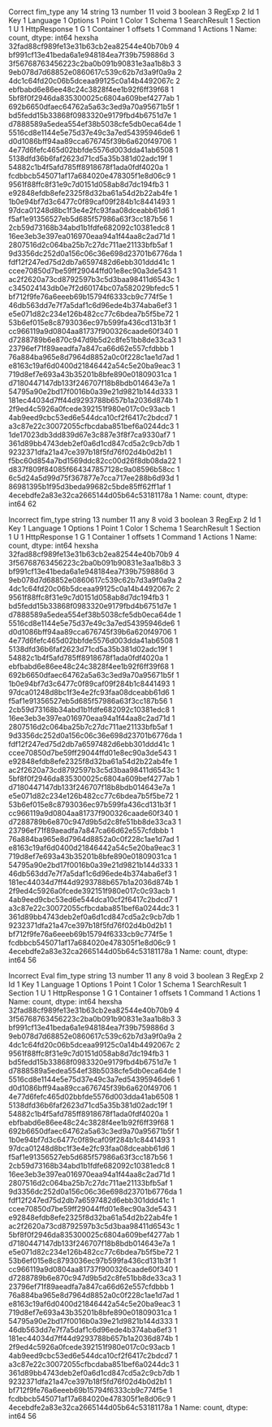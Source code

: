 Correct
fim_type
any             14
string          13
number          11
void             3
boolean          3
RegExp           2
Id               1
Key              1
Language         1
Options          1
Point            1
Color            1
Schema           1
SearchResult     1
Section          1
U                1
HttpResponse     1
G                1
Container        1
offsets          1
Command          1
Actions          1
Name: count, dtype: int64
hexsha
32fad88cf989fe13e31b63cb2ea82544e40b70b9    4
bf991cf13e41beda6a1e948184ea7f39b759886d    3
3f56768763456223c2ba0b091b90831e3aa1b8b3    3
9eb078d7d68852e0860617c539c62b7d3a9f0a9a    2
4dc1c64fd20c06b5dceaa99125c0a14b4492067c    2
ebfbabd6e86ee48c24c3828f4ee1b92f6ff39f68    1
5bf8f0f2946da835300025c6804a609bef4277ab    1
692b6650dfaec64762a5a63c3ed9a70a95671b5f    1
bd5fedd15b33868f0983320e9179fbd4b6751d7e    1
d7888589a5edea554ef38b5038cfe5db0eca64de    1
5516cd8e1144e5e75d37e49c3a7ed54395946de6    1
d0d1086bff94aa89cca676745f39b6a620f49706    1
4e77d6fefc465d02bbfde5576d003dda41ab6508    1
5138dfd36b6faf2623d71cd5a35b381d02adc19f    1
54882c1b4f5afd785ff8918678f1ada0fdf4020a    1
fcdbbcb545071af17a684020e478305f1e8d06c9    1
9561f88ffc8f31e9c7d0151d058ab8d7dc194fb3    1
e92848efdb8efe2325f8d32ba61a54d2b22ab4fe    1
1b0e94bf7d3c6477c0f89caf09f284b1c8441493    1
97dca01248d8bc1f3e4e2fc93faa08dceabb61d6    1
f5af1e91356527eb5d685f57986a63f3cc187b56    1
2cb59d73168b34abd1b1fdfe682092c10381edc8    1
16ee3eb3e397ea016970eaa94a1f44aa8c2ad71d    1
2807516d2c064ba25b7c27dc711ae21133bfb5af    1
9d3356dc252d0a156c06c36e698d23701b6776da    1
fdf12f247ed75d2db7a6597482d6ebb301ddd41c    1
ccee70850d7be59ff29044ffd01e8ec90a3de543    1
ac2f2620a73cd8792597b3c5d3baa98411d6543c    1
c345024143db0e7f2d60174bc07a582029bfedc5    1
bf712f9fe76a6eeeb69b15794f6333cb9c774f5e    1
46db563dd7e7f7a5daf1c6d96ede4b374aba6ef3    1
e5e071d82c234e126b482cc77c6bdea7b5f5be72    1
53b6ef015e8c8793036ec97b599fa436cd131b3f    1
cc966119a9d0804aa81737f900326caade60f340    1
d7288789b6e870c947d9b5d2c8fe51bb8de33ca3    1
23796ef71f89aeadfa7a847ca66d62e557cfdbbb    1
76a884ba965e8d7964d8852a0c0f228c1ae1d7ad    1
e8163c19af6d0400d21846442a54c5e20ba9eac3    1
719d8ef7e693a43b35201b8bfe890e01809031ca    1
d7180447147db133f246707f18b8bdb014643e7a    1
54795a90e2bd17f0016b0a39e21d9821b144d333    1
181ec44034d7ff44d9293788b657b1a2036d874b    1
2f9ed4c5926a0fcede392151f980e017c0c93acb    1
4ab9eed9cbc53ed6e544dca10cf2f6417c2bdcd7    1
a3c87e22c30072055cfbcdaba851bef6a0244dc3    1
1de17023db3dd839d67e3c887e3f8f7ca9330af7    1
361d89bb4743deb2ef0a6d1cd847cd5a2c9cb7db    1
9232371dfa21a47ce397b18f5fd76f02d4b0d2b1    1
f5bc60d854a7bd1569ddc82cc00d26f8db08da22    1
d837f809f84085f664347857128c9a08596b58cc    1
6c5d24a5d99d75f367877e7cca717ee288b6d93d    1
86981395b1f95d3beda99682c5bde85ff62ff1af    1
4ecebdfe2a83e32ca2665144d05b64c53181178a    1
Name: count, dtype: int64
62

Incorrect
fim_type
string          13
number          11
any              8
void             3
boolean          3
RegExp           2
Id               1
Key              1
Language         1
Options          1
Point            1
Color            1
Schema           1
SearchResult     1
Section          1
U                1
HttpResponse     1
G                1
Container        1
offsets          1
Command          1
Actions          1
Name: count, dtype: int64
hexsha
32fad88cf989fe13e31b63cb2ea82544e40b70b9    4
3f56768763456223c2ba0b091b90831e3aa1b8b3    3
bf991cf13e41beda6a1e948184ea7f39b759886d    3
9eb078d7d68852e0860617c539c62b7d3a9f0a9a    2
4dc1c64fd20c06b5dceaa99125c0a14b4492067c    2
9561f88ffc8f31e9c7d0151d058ab8d7dc194fb3    1
bd5fedd15b33868f0983320e9179fbd4b6751d7e    1
d7888589a5edea554ef38b5038cfe5db0eca64de    1
5516cd8e1144e5e75d37e49c3a7ed54395946de6    1
d0d1086bff94aa89cca676745f39b6a620f49706    1
4e77d6fefc465d02bbfde5576d003dda41ab6508    1
5138dfd36b6faf2623d71cd5a35b381d02adc19f    1
54882c1b4f5afd785ff8918678f1ada0fdf4020a    1
ebfbabd6e86ee48c24c3828f4ee1b92f6ff39f68    1
692b6650dfaec64762a5a63c3ed9a70a95671b5f    1
1b0e94bf7d3c6477c0f89caf09f284b1c8441493    1
97dca01248d8bc1f3e4e2fc93faa08dceabb61d6    1
f5af1e91356527eb5d685f57986a63f3cc187b56    1
2cb59d73168b34abd1b1fdfe682092c10381edc8    1
16ee3eb3e397ea016970eaa94a1f44aa8c2ad71d    1
2807516d2c064ba25b7c27dc711ae21133bfb5af    1
9d3356dc252d0a156c06c36e698d23701b6776da    1
fdf12f247ed75d2db7a6597482d6ebb301ddd41c    1
ccee70850d7be59ff29044ffd01e8ec90a3de543    1
e92848efdb8efe2325f8d32ba61a54d2b22ab4fe    1
ac2f2620a73cd8792597b3c5d3baa98411d6543c    1
5bf8f0f2946da835300025c6804a609bef4277ab    1
d7180447147db133f246707f18b8bdb014643e7a    1
e5e071d82c234e126b482cc77c6bdea7b5f5be72    1
53b6ef015e8c8793036ec97b599fa436cd131b3f    1
cc966119a9d0804aa81737f900326caade60f340    1
d7288789b6e870c947d9b5d2c8fe51bb8de33ca3    1
23796ef71f89aeadfa7a847ca66d62e557cfdbbb    1
76a884ba965e8d7964d8852a0c0f228c1ae1d7ad    1
e8163c19af6d0400d21846442a54c5e20ba9eac3    1
719d8ef7e693a43b35201b8bfe890e01809031ca    1
54795a90e2bd17f0016b0a39e21d9821b144d333    1
46db563dd7e7f7a5daf1c6d96ede4b374aba6ef3    1
181ec44034d7ff44d9293788b657b1a2036d874b    1
2f9ed4c5926a0fcede392151f980e017c0c93acb    1
4ab9eed9cbc53ed6e544dca10cf2f6417c2bdcd7    1
a3c87e22c30072055cfbcdaba851bef6a0244dc3    1
361d89bb4743deb2ef0a6d1cd847cd5a2c9cb7db    1
9232371dfa21a47ce397b18f5fd76f02d4b0d2b1    1
bf712f9fe76a6eeeb69b15794f6333cb9c774f5e    1
fcdbbcb545071af17a684020e478305f1e8d06c9    1
4ecebdfe2a83e32ca2665144d05b64c53181178a    1
Name: count, dtype: int64
56

Incorrect Eval
fim_type
string          13
number          11
any              8
void             3
boolean          3
RegExp           2
Id               1
Key              1
Language         1
Options          1
Point            1
Color            1
Schema           1
SearchResult     1
Section          1
U                1
HttpResponse     1
G                1
Container        1
offsets          1
Command          1
Actions          1
Name: count, dtype: int64
hexsha
32fad88cf989fe13e31b63cb2ea82544e40b70b9    4
3f56768763456223c2ba0b091b90831e3aa1b8b3    3
bf991cf13e41beda6a1e948184ea7f39b759886d    3
9eb078d7d68852e0860617c539c62b7d3a9f0a9a    2
4dc1c64fd20c06b5dceaa99125c0a14b4492067c    2
9561f88ffc8f31e9c7d0151d058ab8d7dc194fb3    1
bd5fedd15b33868f0983320e9179fbd4b6751d7e    1
d7888589a5edea554ef38b5038cfe5db0eca64de    1
5516cd8e1144e5e75d37e49c3a7ed54395946de6    1
d0d1086bff94aa89cca676745f39b6a620f49706    1
4e77d6fefc465d02bbfde5576d003dda41ab6508    1
5138dfd36b6faf2623d71cd5a35b381d02adc19f    1
54882c1b4f5afd785ff8918678f1ada0fdf4020a    1
ebfbabd6e86ee48c24c3828f4ee1b92f6ff39f68    1
692b6650dfaec64762a5a63c3ed9a70a95671b5f    1
1b0e94bf7d3c6477c0f89caf09f284b1c8441493    1
97dca01248d8bc1f3e4e2fc93faa08dceabb61d6    1
f5af1e91356527eb5d685f57986a63f3cc187b56    1
2cb59d73168b34abd1b1fdfe682092c10381edc8    1
16ee3eb3e397ea016970eaa94a1f44aa8c2ad71d    1
2807516d2c064ba25b7c27dc711ae21133bfb5af    1
9d3356dc252d0a156c06c36e698d23701b6776da    1
fdf12f247ed75d2db7a6597482d6ebb301ddd41c    1
ccee70850d7be59ff29044ffd01e8ec90a3de543    1
e92848efdb8efe2325f8d32ba61a54d2b22ab4fe    1
ac2f2620a73cd8792597b3c5d3baa98411d6543c    1
5bf8f0f2946da835300025c6804a609bef4277ab    1
d7180447147db133f246707f18b8bdb014643e7a    1
e5e071d82c234e126b482cc77c6bdea7b5f5be72    1
53b6ef015e8c8793036ec97b599fa436cd131b3f    1
cc966119a9d0804aa81737f900326caade60f340    1
d7288789b6e870c947d9b5d2c8fe51bb8de33ca3    1
23796ef71f89aeadfa7a847ca66d62e557cfdbbb    1
76a884ba965e8d7964d8852a0c0f228c1ae1d7ad    1
e8163c19af6d0400d21846442a54c5e20ba9eac3    1
719d8ef7e693a43b35201b8bfe890e01809031ca    1
54795a90e2bd17f0016b0a39e21d9821b144d333    1
46db563dd7e7f7a5daf1c6d96ede4b374aba6ef3    1
181ec44034d7ff44d9293788b657b1a2036d874b    1
2f9ed4c5926a0fcede392151f980e017c0c93acb    1
4ab9eed9cbc53ed6e544dca10cf2f6417c2bdcd7    1
a3c87e22c30072055cfbcdaba851bef6a0244dc3    1
361d89bb4743deb2ef0a6d1cd847cd5a2c9cb7db    1
9232371dfa21a47ce397b18f5fd76f02d4b0d2b1    1
bf712f9fe76a6eeeb69b15794f6333cb9c774f5e    1
fcdbbcb545071af17a684020e478305f1e8d06c9    1
4ecebdfe2a83e32ca2665144d05b64c53181178a    1
Name: count, dtype: int64
56
